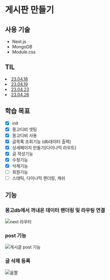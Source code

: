 # 게시판 만들기
## 사용 기술

- Next.js
- MongoDB
- Module.css

## TIL
<li><a href="https://github.com/rowooncoding/my-notice/wiki/23.04.18">23.04.18</a></li>
<li><a href="https://github.com/rowooncoding/my-notice/wiki/23-04-19">23.04.19</a></li>
<li><a href="https://github.com/rowooncoding/my-notice/wiki/23.04.23">23.04.23</a></li>
<li><a href="https://github.com/rowooncoding/my-notice/wiki/23.04.26">23.04.26</a></li>

## 학습 목표

- [x]  init
- [x]  몽고디비 셋팅
- [x]  몽고디비 사용
- [x]  글목록 조회기능 (db데이터 출력)
- [x]  상세페이지 만들기(다이나믹 라우트)
- [x]  글 작성기능
- [x]  수정기능
- [x]  삭제기능
- [ ]  회원기능
- [ ]  스태틱, 다이나믹 랜더링, 캐쉬

## 기능
### 몽고db에서 꺼내온 데이터 랜더링 및 라우팅 연결
![next 라우터](https://user-images.githubusercontent.com/114975279/232765673-72983942-00d5-460e-ab92-19642733309f.gif)
### post 기능
![게시글 post 기능](https://user-images.githubusercontent.com/114975279/233938244-93a47e25-bad4-4ba2-9641-618c77a199ab.gif)
### 글 삭제 등록
![움짤](https://user-images.githubusercontent.com/114975279/235338387-319b09d3-2a88-4207-8f54-90127ea4f9e1.gif)
